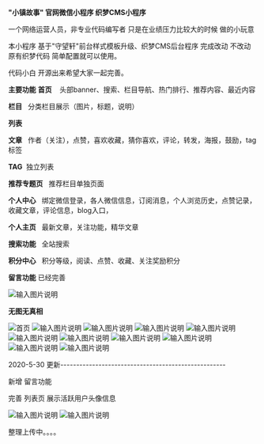  **"小镇故事" 官网微信小程序 织梦CMS小程序** 

一个网络运营人员，非专业代码编写者  只是在业绩压力比较大的时候 做的小玩意

本小程序 基于"守望轩"前台样式模板升级、织梦CMS后台程序 完成改动    不改动原有织梦代码 简单配置就可以使用。


代码小白 开源出来希望大家一起完善。

 **主要功能** 
 **首页**    头部banner、搜索、栏目导航、热门排行、推荐内容、最近内容

 **栏目**   分类栏目展示（图片，标题，说明）

 **列表**   

 **文章**   作者（关注），点赞，喜欢收藏，猜你喜欢，评论，转发，海报，鼓励，tag标签

 **TAG**  独立列表 

 **推荐专题页**   推荐栏目单独页面

 **个人中心**   绑定微信登录，各人微信信息，订阅消息，个人浏览历史，点赞记录，收藏文章，评论信息，blog入口，

 **个人主页**   最新文章，关注功能，精华文章

 **搜索功能**   全站搜索

 **积分中心**   积分等级，阅读、点赞、收藏、关注奖励积分

 **留言功能**   已经完善


![输入图片说明](https://images.gitee.com/uploads/images/2020/0528/182107_84337075_763336.png "屏幕截图.png")


 **无图无真相** 

![首页](https://images.gitee.com/uploads/images/2020/0528/182447_a00a3645_763336.png "屏幕截图.png")
![输入图片说明](https://images.gitee.com/uploads/images/2020/0528/182613_4331a4c5_763336.png "屏幕截图.png")
![输入图片说明](https://images.gitee.com/uploads/images/2020/0528/182632_715644b4_763336.png "屏幕截图.png")
![输入图片说明](https://images.gitee.com/uploads/images/2020/0528/182730_dcccc0b5_763336.png "屏幕截图.png")
![输入图片说明](https://images.gitee.com/uploads/images/2020/0528/182748_29ecfc96_763336.png "屏幕截图.png")
![输入图片说明](https://images.gitee.com/uploads/images/2020/0528/182839_b3ae4848_763336.png "屏幕截图.png")
![输入图片说明](https://images.gitee.com/uploads/images/2020/0528/182903_8689da5b_763336.png "屏幕截图.png")
![输入图片说明](https://images.gitee.com/uploads/images/2020/0528/182928_9a7bcad7_763336.png "屏幕截图.png")
![输入图片说明](https://images.gitee.com/uploads/images/2020/0528/183014_6c64d325_763336.png "屏幕截图.png")
![输入图片说明](https://images.gitee.com/uploads/images/2020/0528/183051_3f6ee662_763336.png "屏幕截图.png")
![输入图片说明](https://images.gitee.com/uploads/images/2020/0528/183132_ec2f742b_763336.png "屏幕截图.png")

2020-5-30 更新----------------------------------------------------

新增 留言功能 

完善 列表页 展示活跃用户头像信息

![输入图片说明](https://images.gitee.com/uploads/images/2020/0530/103307_384c892b_763336.png "屏幕截图.png")
![输入图片说明](https://images.gitee.com/uploads/images/2020/0530/103352_c6c3628e_763336.png "屏幕截图.png")

整理上传中。。。。